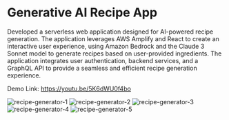 # Generative AI Recipe App

Developed a serverless web application designed for AI-powered recipe generation. The application leverages AWS Amplify and React to create an interactive user experience, using Amazon Bedrock and the Claude 3 Sonnet model to generate recipes based on user-provided ingredients. The application integrates user authentication, backend services, and a GraphQL API to provide a seamless and efficient recipe generation experience.

Demo Link: https://youtu.be/5K6dWU0f4bo

![recipe-generator-1](https://github.com/user-attachments/assets/26923f6c-1fbe-4016-9dd7-91aa802bb9fe)
![recipe-generator-2](https://github.com/user-attachments/assets/cc2cb3f4-9d2c-4c67-8b73-e999e0952fe6)
![recipe-generator-3](https://github.com/user-attachments/assets/1c2f4469-562e-46df-a1c8-015540514639)
![recipe-generator-4](https://github.com/user-attachments/assets/089ce5d8-68cc-4e03-8b52-fe6fc6a89a2d)
![recipe-generator-5](https://github.com/user-attachments/assets/a21b0135-3d0d-4d57-8a09-20b4233fcd89)
